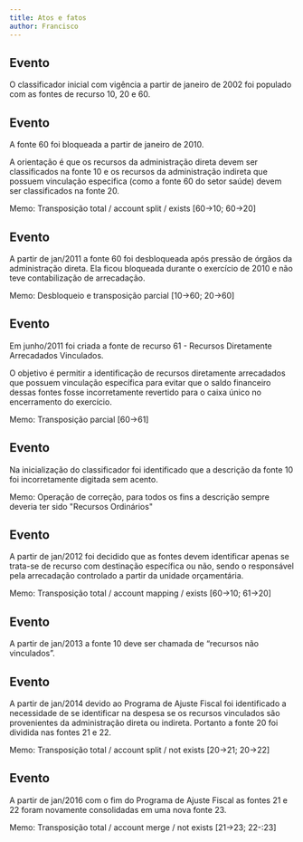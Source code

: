 ```yaml
---
title: Atos e fatos
author: Francisco
---
```


## Evento

O classificador inicial com vigência a partir de janeiro de 2002 foi populado com as fontes de recurso 10, 20 e 60.

## Evento

A fonte 60 foi bloqueada a partir de janeiro de 2010. 

A orientação é que os recursos da administração direta devem ser classificados na fonte 10 e os recursos da administração indireta que possuem vinculação especifica (como a fonte 60 do setor saúde) devem ser classificados na fonte 20.

Memo: Transposição total / account split / exists [60->10; 60->20]

## Evento

A partir de jan/2011 a fonte 60 foi desbloqueada após pressão de órgãos da administração direta. Ela ficou bloqueada durante o exercício de 2010 e não teve contabilização de arrecadação.

Memo: Desbloqueio e transposição parcial [10->60; 20->60]

## Evento

Em junho/2011 foi criada a fonte de recurso 61 - Recursos Diretamente Arrecadados Vinculados.

O objetivo é permitir a identificação de recursos diretamente arrecadados que possuem vinculação específica para evitar que o saldo financeiro dessas fontes fosse incorretamente revertido para o caixa único no encerramento do exercício.

Memo: Transposição parcial [60->61]

## Evento

Na inicialização do classificador foi identificado que a descrição da fonte 10 foi incorretamente digitada sem acento.

Memo: Operação de correção, para todos os fins a descrição sempre deveria ter sido "Recursos Ordinários"

## Evento

A partir de jan/2012 foi decidido que as fontes devem identificar apenas se trata-se de recurso com destinação específica ou não, sendo o responsável pela arrecadação controlado a partir da unidade orçamentária.

Memo: Transposição total / account mapping / exists [60->10; 61->20]

## Evento

A partir de jan/2013 a fonte 10 deve ser chamada de “recursos não vinculados”.

## Evento

A partir de jan/2014 devido ao Programa de Ajuste Fiscal foi identificado a necessidade de se identificar na despesa se os recursos vinculados são provenientes da administração direta ou indireta. Portanto a fonte 20 foi dividida nas fontes 21 e 22.

Memo: Transposição total  / account split / not exists [20->21; 20->22]

## Evento

A partir de jan/2016 com o fim do Programa de Ajuste Fiscal as fontes 21 e 22 foram novamente consolidadas em uma nova fonte 23.

Memo: Transposição total / account merge / not exists [21->23; 22-:23]
